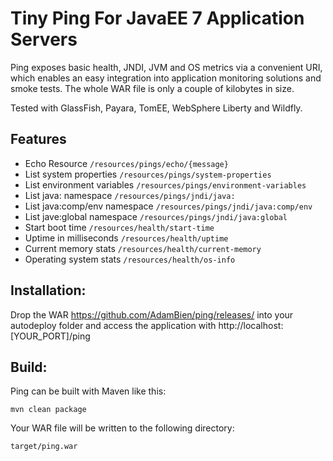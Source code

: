 # Tiny Ping For JavaEE 7 Application Servers

Ping exposes basic health, JNDI, JVM and OS metrics via a convenient URI, 
which enables an easy integration into application monitoring solutions
and smoke tests. The whole WAR file is only a couple of kilobytes in size.

Tested with GlassFish, Payara, TomEE, WebSphere Liberty and Wildfly.

## Features

  * Echo Resource `/resources/pings/echo/{message}`
  * List system properties `/resources/pings/system-properties`
  * List environment variables `/resources/pings/environment-variables` 
  * List java: namespace `/resources/pings/jndi/java:`
  * List java:comp/env namespace `/resources/pings/jndi/java:comp/env`
  * List jave:global namespace `/resources/pings/jndi/java:global`
  * Start boot time `/resources/health/start-time`
  * Uptime in milliseconds `/resources/health/uptime`
  * Current memory stats `/resources/health/current-memory`
  * Operating system stats `/resources/health/os-info`

## Installation:

Drop the WAR https://github.com/AdamBien/ping/releases/ into your autodeploy folder and access the application with http://localhost:[YOUR_PORT]/ping

## Build:

Ping can be built with Maven like this:

    mvn clean package

Your WAR file will be written to the following directory:

    target/ping.war
